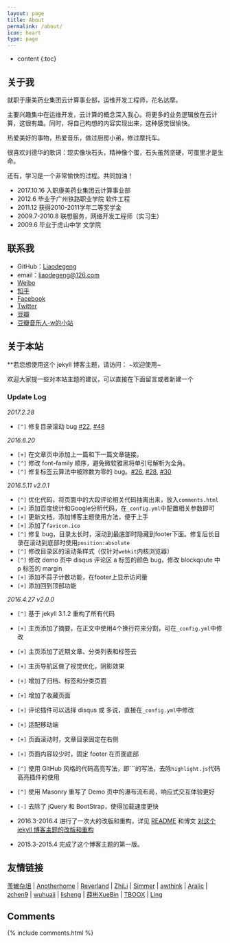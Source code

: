 ```yaml
---
layout: page
title: About
permalink: /about/
icon: heart
type: page
---
```


* content
{:toc}

## 关于我


就职于康美药业集团云计算事业部，运维开发工程师，花名达摩。

主要兴趣集中在运维开发，云计算的概念深入我心。将更多的业务逻辑放在云计算，这很有趣。同时，将自己构想的内容实现出来，这种感觉很愉快。

热爱美好的事物，热爱音乐，做过厨房小弟，修过摩托车。

很喜欢刘德华的歌词：现实像块石头，精神像个蛋，石头虽然坚硬，可蛋里才是生命。

还有，学习是一个非常愉快的过程。共同加油！

* 2017.10.16 入职康美药业集团云计算事业部
* 2012.6 毕业于广州铁路职业学院 软件工程
* 2011.12 获得2010-2011学年二等奖学金
* 2009.7-2010.8 联想服务，网络开发工程师（实习生）
* 2009.6 毕业于虎山中学 文学院

## 联系我

* GitHub：[Liaodegeng](https://github.com/liaodegeng)
* email：liaodegeng@126.com
* [Weibo](http://)
* [知乎](https://)
* [Facebook](https://)
* [Twitter](https://)
* [豆瓣](https:///)
* [豆瓣音乐人-w的小站](https:///)

## 关于本站

**若您想使用这个 jekyll 博客主题，请访问：
~欢迎使用~

欢迎大家提一些对本站主题的建议，可以直接在下面留言或者新建一个 

### Update Log

*2017.2.28*

- `[^]` 修复目录滚动 bug [#22](https://github.com/Liaodegeng/Liaodegeng.github.io/issues/22), [#48](https://github.com/Liaodegeng/Liaodegeng.github.io/issues/48)

*2016.6.20*

* `[+]` 在文章页中添加上一篇和下一篇文章链接。
* `[^]` 修改 font-family 顺序，避免微软雅黑将单引号解析为全角。
* `[^]` 修复标签云算法中被除数为零的 bug。[#26](https://github.com/Liaodegeng/Liaodegeng.github.io/issues/26), [#28](https://github.com/Liaodegeng/Liaodegeng.github.io/issues/28), [#30](https://github.com/Liaodegeng/Liaodegeng.github.io/issues/30)

*2016.5.11 v2.0.1*

* `[^]` 优化代码，将页面中的大段评论相关代码抽离出来，放入`comments.html`
* `[+]` 添加百度统计和Google分析代码，在`_config.yml`中配置相关参数即可
* `[+]` 更新文档，添加博客主题使用方法，便于上手
* `[+]` 添加了`favicon.ico`
* `[^]` 修复 bug，目录太长时，滚动到最底部时隐藏到footer下面。修复后长目录在滚动到底部时使用`position:absolute`
* `[^]` 修改目录区的滚动条样式（仅针对`webkit`内核浏览器）
* `[^]` 修改 demo 页中 disqus 评论区 a 标签的颜色 bug，修改 blockqoute 中 p 标签的 margin
* `[+]` 添加不蒜子计数功能，在footer上显示访问量
* `[+]` 添加回到顶部功能

*2016.4.27 v2.0.0*

* `[^]` 基于 jekyll 3.1.2 重构了所有代码
* `[+]` 主页添加了摘要，在正文中使用4个换行符来分割，可在`_config.yml`中修改
* `[+]` 主页添加了近期文章、分类列表和标签云
* `[+]` 主页导航区做了视觉优化，阴影效果
* `[+]` 增加了归档、标签和分类页面
* `[+]` 增加了收藏页面
* `[+]` 评论插件可以选择 disqus 或 多说，直接在`_config.yml`中修改
* `[+]` 适配移动端
* `[+]` 页面滚动时，文章目录固定在右侧
* `[+]` 页面内容较少时，固定 footer 在页面底部
* `[^]` 使用 GitHub 风格的代码高亮写法，即\`\`\`的写法，去除`highlight.js`代码高亮插件的使用
* `[^]` 使用 Masonry 重写了 Demo 页中的瀑布流布局，响应式交互体验更好
* `[-]` 去除了 jQuery 和 BootStrap，使得加载速度更快

* 2016.3-2016.4 进行了一次大的改版和重构，详见 [README](https://github.com/Liaodegeng/Liaodegeng.github.io/blob/master/README.md) 和博文 [对这个 jekyll 博客主题的改版和重构](http://Liaodegeng.github.io/2016/03/12/jekyll-theme-version-2.0/)
* 2015.3-2015.4 完成了这个博客主题的第一版。

## 友情链接

[羡辙杂俎](http://) \| [Anotherhome](https://) \| [Reverland](http:///) \| [ZhiLi](http:///) \| [Simmer](http:///) \| [awthink](http:///) \| [Aralic](http:///) \| [zchen9](http:///) \| [wuhuaji](http:///) \| [lisheng](http:///) \| [薛彬XueBin](http:///) \| [TBOOX](http:///) \|  [Ling](http:///)

## Comments

{% include comments.html %}
